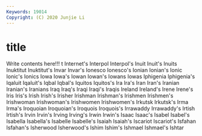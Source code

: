 ```yaml
---
Keywords: 19014
Copyright: (C) 2020 Junjie Li
---
```


# title

Write contents here!!!
t 
Internet's 
Interpol 
Interpol's 
Inuit 
Inuit's
Inuits 
Inuktitut 
Inuktitut's 
Invar 
Invar's 
Ionesco 
Ionesco's 
Ionian 
Ionian's 
Ionic
Ionic's 
Ionics 
Iowa 
Iowa's 
Iowan 
Iowan's 
Iowans 
Iowas 
Iphigenia 
Iphigenia's
Iqaluit 
Iqaluit's 
Iqbal 
Iqbal's 
Iquitos 
Iquitos's 
Ira 
Ira's 
Iran 
Iran's
Iranian 
Iranian's 
Iranians 
Iraq 
Iraq's 
Iraqi 
Iraqi's 
Iraqis 
Ireland 
Ireland's
Irene 
Irene's 
Iris 
Iris's 
Irish 
Irish's 
Irisher 
Irishman 
Irishman's 
Irishmen
Irishmen's 
Irishwoman 
Irishwoman's 
Irishwomen 
Irishwomen's 
Irkutsk 
Irkutsk's 
Irma 
Irma's 
Iroquoian
Iroquoian's 
Iroquois 
Iroquois's 
Irrawaddy 
Irrawaddy's 
Irtish 
Irtish's 
Irvin 
Irvin's 
Irving
Irving's 
Irwin 
Irwin's 
Isaac 
Isaac's 
Isabel 
Isabel's 
Isabella 
Isabella's 
Isabelle
Isabelle's 
Isaiah 
Isaiah's 
Iscariot 
Iscariot's 
Isfahan 
Isfahan's 
Isherwood 
Isherwood's 
Ishim
Ishim's 
Ishmael 
Ishmael's 
Ishtar 
